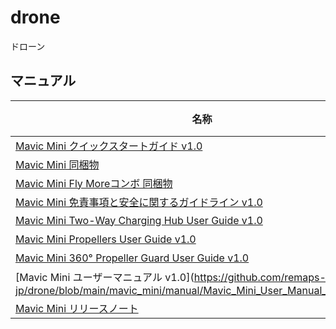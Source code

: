 # drone
ドローン

## マニュアル

|  名称  | 備考  |
| ----- | ----- |
| [Mavic Mini クイックスタートガイド v1.0](https://github.com/remaps-jp/drone/blob/main/mavic_mini/manual/Mavic_Mini_Quick_Start_Guide.pdf)  |  ー  |
| [Mavic Mini 同梱物](https://github.com/remaps-jp/drone/blob/main/mavic_mini/manual/Mavic_Mini_In_the_Box_JP.pdf)  |  ー  |
| [Mavic Mini Fly Moreコンボ 同梱物](https://github.com/remaps-jp/drone/blob/main/mavic_mini/manual/Mavic_Mini_Fly_More_Combo_In_the_Box-JP.pdf)  |  ー  |
| [Mavic Mini 免責事項と安全に関するガイドライン v1.0](https://github.com/remaps-jp/drone/blob/main/mavic_mini/manual/Mavic_Mini_Disclaimer_and_Safety_Guidelines_JP.pdf)  |  ー  |
| [Mavic Mini Two-Way Charging Hub User Guide v1.0](https://github.com/remaps-jp/drone/blob/main/mavic_mini/manual/Mavic_Mini_Two-Way_Charging_Hub_User_Guide_v1.0_multi.pdf)  |  ー  |
| [Mavic Mini Propellers User Guide v1.0](https://github.com/remaps-jp/drone/blob/main/mavic_mini/manual/Mavic_Mini_Propellers_User_Guide.pdf)  |  ー  |
| [Mavic Mini 360° Propeller Guard User Guide v1.0](https://github.com/remaps-jp/drone/blob/main/mavic_mini/manual/Mavic_Mini_360%C2%B0_Propeller_Guard_User_Guide.pdf)  |  ー  |
| [Mavic Mini ユーザーマニュアル v1.0](https://github.com/remaps-jp/drone/blob/main/mavic_mini/manual/Mavic_Mini_User_Manual_v1.0_JP1.pdf  |  ー  |
| [Mavic Mini リリースノート](https://github.com/remaps-jp/drone/blob/main/mavic_mini/manual/Mavic_Mini_Release_Notes_jp.pdf)  |  ー  |

